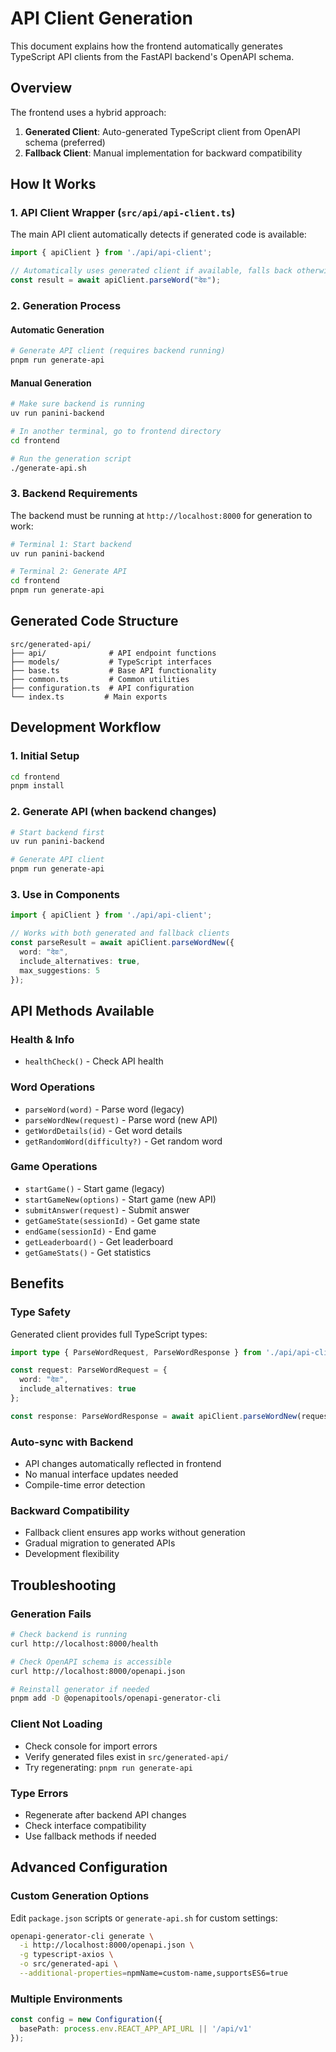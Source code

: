 # API Client Generation

This document explains how the frontend automatically generates TypeScript API clients from the FastAPI backend's OpenAPI schema.

## Overview

The frontend uses a hybrid approach:
1. **Generated Client**: Auto-generated TypeScript client from OpenAPI schema (preferred)
2. **Fallback Client**: Manual implementation for backward compatibility

## How It Works

### 1. API Client Wrapper (`src/api/api-client.ts`)

The main API client automatically detects if generated code is available:

```typescript
import { apiClient } from './api/api-client';

// Automatically uses generated client if available, falls back otherwise
const result = await apiClient.parseWord("देवः");
```

### 2. Generation Process

#### Automatic Generation
```bash
# Generate API client (requires backend running)
pnpm run generate-api
```

#### Manual Generation
```bash
# Make sure backend is running
uv run panini-backend

# In another terminal, go to frontend directory
cd frontend

# Run the generation script
./generate-api.sh
```

### 3. Backend Requirements

The backend must be running at `http://localhost:8000` for generation to work:

```bash
# Terminal 1: Start backend
uv run panini-backend

# Terminal 2: Generate API
cd frontend
pnpm run generate-api
```

## Generated Code Structure

```
src/generated-api/
├── api/              # API endpoint functions
├── models/           # TypeScript interfaces
├── base.ts           # Base API functionality  
├── common.ts         # Common utilities
├── configuration.ts  # API configuration
└── index.ts         # Main exports
```

## Development Workflow

### 1. Initial Setup
```bash
cd frontend
pnpm install
```

### 2. Generate API (when backend changes)
```bash
# Start backend first
uv run panini-backend

# Generate API client
pnpm run generate-api
```

### 3. Use in Components
```typescript
import { apiClient } from './api/api-client';

// Works with both generated and fallback clients
const parseResult = await apiClient.parseWordNew({
  word: "देवः",
  include_alternatives: true,
  max_suggestions: 5
});
```

## API Methods Available

### Health & Info
- `healthCheck()` - Check API health

### Word Operations  
- `parseWord(word)` - Parse word (legacy)
- `parseWordNew(request)` - Parse word (new API)
- `getWordDetails(id)` - Get word details
- `getRandomWord(difficulty?)` - Get random word

### Game Operations
- `startGame()` - Start game (legacy)
- `startGameNew(options)` - Start game (new API)
- `submitAnswer(request)` - Submit answer
- `getGameState(sessionId)` - Get game state
- `endGame(sessionId)` - End game
- `getLeaderboard()` - Get leaderboard
- `getGameStats()` - Get statistics

## Benefits

### Type Safety
Generated client provides full TypeScript types:
```typescript
import type { ParseWordRequest, ParseWordResponse } from './api/api-client';

const request: ParseWordRequest = {
  word: "देवः",
  include_alternatives: true
};

const response: ParseWordResponse = await apiClient.parseWordNew(request);
```

### Auto-sync with Backend
- API changes automatically reflected in frontend
- No manual interface updates needed
- Compile-time error detection

### Backward Compatibility
- Fallback client ensures app works without generation
- Gradual migration to generated APIs
- Development flexibility

## Troubleshooting

### Generation Fails
```bash
# Check backend is running
curl http://localhost:8000/health

# Check OpenAPI schema is accessible  
curl http://localhost:8000/openapi.json

# Reinstall generator if needed
pnpm add -D @openapitools/openapi-generator-cli
```

### Client Not Loading
- Check console for import errors
- Verify generated files exist in `src/generated-api/`
- Try regenerating: `pnpm run generate-api`

### Type Errors
- Regenerate after backend API changes
- Check interface compatibility
- Use fallback methods if needed

## Advanced Configuration

### Custom Generation Options
Edit `package.json` scripts or `generate-api.sh` for custom settings:

```bash
openapi-generator-cli generate \
  -i http://localhost:8000/openapi.json \
  -g typescript-axios \
  -o src/generated-api \
  --additional-properties=npmName=custom-name,supportsES6=true
```

### Multiple Environments
```typescript
const config = new Configuration({
  basePath: process.env.REACT_APP_API_URL || '/api/v1'
});
```